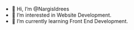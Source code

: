 - 👋 Hi, I’m @NargisIdrees
- 👀 I’m interested in Website Development.
- 🌱 I’m currently learning Front End Development.
  

